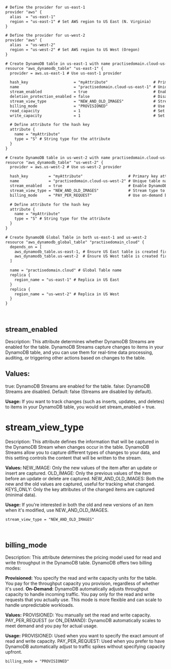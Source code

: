 ```xml
# Define the provider for us-east-1
provider "aws" {
  alias  = "us-east-1"
  region = "us-east-1" # Set AWS region to US East (N. Virginia)
}

# Define the provider for us-west-2
provider "aws" {
  alias  = "us-west-2"
  region = "us-west-2" # Set AWS region to US West (Oregon)
}

# Create DynamoDB table in us-east-1 with name practisedomain.cloud-us-east-1
resource "aws_dynamodb_table" "us-east-1" {
  provider = aws.us-east-1 # Use us-east-1 provider

  hash_key                    = "myAttribute"                    # Primary key attribute
  name                        = "practisedomain.cloud-us-east-1" # Unique table name for this region
  stream_enabled              = true                             # Enable DynamoDB Streams (optional)
  deletion_protection_enabled = false                            # Disable deletion protection (default is false)
  stream_view_type            = "NEW_AND_OLD_IMAGES"             # Stream type to capture both old and new images of records (optional)
  billing_mode                = "PROVISIONED"                    # Use provisioned capacity (steady workloads)
  read_capacity               = 1                                # Set read capacity units
  write_capacity              = 1                                # Set write capacity units

  # Define attribute for the hash key
  attribute {
    name = "myAttribute"
    type = "S" # String type for the attribute
  }
}

# Create DynamoDB table in us-west-2 with name practisedomain.cloud-us-west-2
resource "aws_dynamodb_table" "us-west-2" {
  provider = aws.us-west-2 # Use us-west-2 provider

  hash_key         = "myAttribute"                    # Primary key attribute
  name             = "practisedomain.cloud-us-west-2" # Unique table name for this region
  stream_enabled   = true                             # Enable DynamoDB Streams (optional)
  stream_view_type = "NEW_AND_OLD_IMAGES"             # Stream type to capture both old and new images (optional)
  billing_mode     = "PAY_PER_REQUEST"                # Use on-demand billing (for unpredictable workloads)

  # Define attribute for the hash key
  attribute {
    name = "myAttribute"
    type = "S" # String type for the attribute
  }
}

# Create DynamoDB Global Table in both us-east-1 and us-west-2
resource "aws_dynamodb_global_table" "practisedomain_cloud" {
  depends_on = [
    aws_dynamodb_table.us-east-1, # Ensure US East table is created first
    aws_dynamodb_table.us-west-2  # Ensure US West table is created first
  ]

  name = "practisedomain.cloud" # Global Table name
  replica {
    region_name = "us-east-1" # Replica in US East
  }
  replica {
    region_name = "us-west-2" # Replica in US West
  }
}

```
<br>

## **stream_enabled**
Description: This attribute determines whether DynamoDB Streams are enabled for the table. DynamoDB Streams capture changes to items in your DynamoDB table, and you can use them for real-time data processing, auditing, or triggering other actions based on changes to the table.

## Values:
true: DynamoDB Streams are enabled for the table.
false: DynamoDB Streams are disabled.
Default: false (Streams are disabled by default).

**Usage:** 
If you want to track changes (such as inserts, updates, and deletes) to items in your DynamoDB table, you would set stream_enabled = true.
<br>
# stream_view_type
Description: This attribute defines the information that will be captured in the DynamoDB Stream when changes occur in the table. DynamoDB Streams allow you to capture different types of changes to your data, and this setting controls the content that will be written to the stream.

**Values:**
NEW_IMAGE: Only the new values of the item after an update or insert are captured.
OLD_IMAGE: Only the previous values of the item before an update or delete are captured.
NEW_AND_OLD_IMAGES: Both the new and the old values are captured, useful for tracking what changed.
KEYS_ONLY: Only the key attributes of the changed items are captured (minimal data).

**Usage:**
If you're interested in both the old and new versions of an item when it's modified, use NEW_AND_OLD_IMAGES.
```xml
stream_view_type = "NEW_AND_OLD_IMAGES"
```
<br>

## billing_mode
Description: This attribute determines the pricing model used for read and write throughput in the DynamoDB table. DynamoDB offers two billing modes:

**Provisioned:** You specify the read and write capacity units for the table. You pay for the throughput capacity you provision, regardless of whether it's used.
**On-Demand:** DynamoDB automatically adjusts throughput capacity to handle incoming traffic. You pay only for the read and write requests that you actually use. This mode is more flexible and can scale to handle unpredictable workloads.

**Values:**
PROVISIONED: You manually set the read and write capacity.
PAY_PER_REQUEST (or ON_DEMAND): DynamoDB automatically scales to meet demand and you pay for actual usage.

**Usage:**
PROVISIONED: Used when you want to specify the exact amount of read and write capacity.
PAY_PER_REQUEST: Used when you prefer to have DynamoDB automatically adjust to traffic spikes without specifying capacity upfront.

```xml
billing_mode = "PROVISIONED"
```
